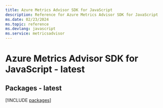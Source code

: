 ```yaml
---
title: Azure Metrics Advisor SDK for JavaScript
description: Reference for Azure Metrics Advisor SDK for JavaScript
ms.date: 02/23/2024
ms.topic: reference
ms.devlang: javascript
ms.service: metricsadvisor
---
```

# Azure Metrics Advisor SDK for JavaScript - latest
## Packages - latest
[!INCLUDE [packages](metrics-advisor-index.md)]